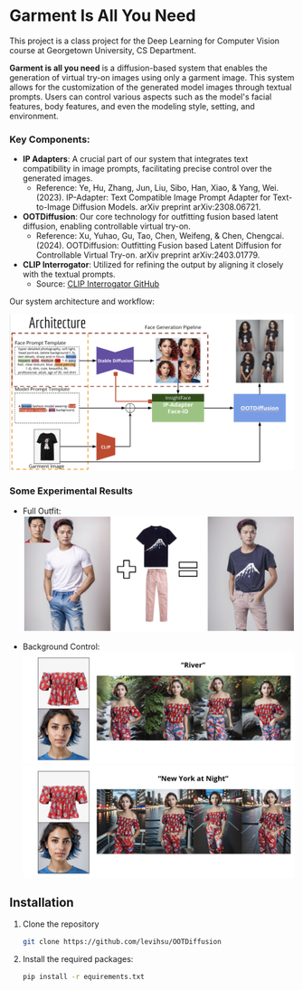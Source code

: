# Garment Is All You Need
This project is a class project for the Deep Learning for Computer Vision course at Georgetown University, CS Department.


**Garment is all you need** is a diffusion-based system that enables the generation of virtual try-on images using only a garment image. This system allows for the customization of the generated model images through textual prompts. Users can control various aspects such as the model's facial features, body features, and even the modeling style, setting, and environment.

### Key Components:
- **IP Adapters**: A crucial part of our system that integrates text compatibility in image prompts, facilitating precise control over the generated images.
  - Reference: Ye, Hu, Zhang, Jun, Liu, Sibo, Han, Xiao, & Yang, Wei. (2023). IP-Adapter: Text Compatible Image Prompt Adapter for Text-to-Image Diffusion Models. arXiv preprint arXiv:2308.06721.
- **OOTDiffusion**: Our core technology for outfitting fusion based latent diffusion, enabling controllable virtual try-on.
  - Reference: Xu, Yuhao, Gu, Tao, Chen, Weifeng, & Chen, Chengcai. (2024). OOTDiffusion: Outfitting Fusion based Latent Diffusion for Controllable Virtual Try-on. arXiv preprint arXiv:2403.01779.
- **CLIP Interrogator**: Utilized for refining the output by aligning it closely with the textual prompts.
  - Source: [CLIP Interrogator GitHub](https://github.com/pharmapsychotic/clip-interrogator)

Our system architecture and workflow:

![System Diagram](./assets/diagram.png)


### Some Experimental Results

- Full Outfit:
![full outfits results](./assets/results1.png)

- Background Control:
![background control1](./assets/results2.png)
![background control2](./assets/results3.png)


## Installation
1. Clone the repository
    ```bash
    git clone https://github.com/levihsu/OOTDiffusion
2. Install the required packages:
    ```bash
   pip install -r equirements.txt

